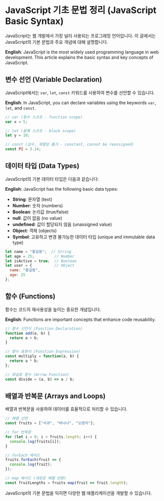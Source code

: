 <!-- category: 프로그래밍 -->
<!-- date: 2025-06-01 -->
<!-- featured: true -->
<!-- keywords: JavaScript, 프로그래밍, 웹개발, 기초문법, programming, web development, syntax basics -->

# JavaScript 기초 문법 정리 (JavaScript Basic Syntax)

JavaScript는 웹 개발에서 가장 널리 사용되는 프로그래밍 언어입니다. 이 글에서는 JavaScript의 기본 문법과 주요 개념에 대해 설명합니다.

**English**: JavaScript is the most widely used programming language in web development. This article explains the basic syntax and key concepts of JavaScript.

## 변수 선언 (Variable Declaration)

JavaScript에서는 `var`, `let`, `const` 키워드를 사용하여 변수를 선언할 수 있습니다.

**English**: In JavaScript, you can declare variables using the keywords `var`, `let`, and `const`.

```javascript
// var (함수 스코프 - function scope)
var x = 5;

// let (블록 스코프 - block scope)
let y = 10;

// const (상수, 재할당 불가 - constant, cannot be reassigned)
const PI = 3.14;
```

## 데이터 타입 (Data Types)

JavaScript의 기본 데이터 타입은 다음과 같습니다:

**English**: JavaScript has the following basic data types:

- **String**: 문자열 (text)
- **Number**: 숫자 (numbers)
- **Boolean**: 논리값 (true/false)
- **null**: 값이 없음 (no value)
- **undefined**: 값이 할당되지 않음 (unassigned value)
- **Object**: 객체 (objects)
- **Symbol**: 고유하고 변경 불가능한 데이터 타입 (unique and immutable data type)

```javascript
let name = "홍길동";  // String
let age = 25;         // Number
let isActive = true;  // Boolean
let user = {          // Object
  name: "홍길동",
  age: 25
};
```

## 함수 (Functions)

함수는 코드의 재사용성을 높이는 중요한 개념입니다.

**English**: Functions are important concepts that enhance code reusability.

```javascript
// 함수 선언식 (Function Declaration)
function add(a, b) {
  return a + b;
}

// 함수 표현식 (Function Expression)
const multiply = function(a, b) {
  return a * b;
};

// 화살표 함수 (Arrow Function)
const divide = (a, b) => a / b;
```

## 배열과 반복문 (Arrays and Loops)

배열과 반복문을 사용하여 데이터를 효율적으로 처리할 수 있습니다.

```javascript
// 배열 선언
const fruits = ["사과", "바나나", "오렌지"];

// for 반복문
for (let i = 0; i < fruits.length; i++) {
  console.log(fruits[i]);
}

// forEach 메서드
fruits.forEach(fruit => {
  console.log(fruit);
});

// map 메서드 (새로운 배열 반환)
const fruitLengths = fruits.map(fruit => fruit.length);
```

JavaScript의 기본 문법을 익히면 다양한 웹 애플리케이션을 개발할 수 있습니다. 